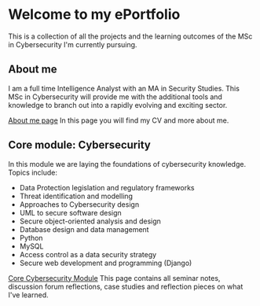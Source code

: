 # Welcome to my ePortfolio 

This is a collection of all the projects and the learning outcomes of the MSc in Cybersecurity I'm currently pursuing. 



## About me
I am a full time Intelligence Analyst with an MA in Security Studies. 
This MSc in Cybersecurity will provide me with the additional tools and knowledge to branch out into a rapidly evolving and exciting sector.

[About me page]( https://laurarivella.github.io/lauraR-/about-me/)
In this page you will find my CV and more about me.


## Core module: Cybersecurity

In this module we are laying the foundations of cybersecurity knowledge. 
Topics include:
* Data Protection legislation and regulatory frameworks
* Threat identification and modelling
* Approaches to Cybersecurity design
* UML to secure software design
* Secure object-oriented analysis and design
* Database design and data management
* Python
* MySQL
* Access control as a data security strategy
* Secure web development and programming (Django)

[Core Cybersecurity Module](https://laurarivella.github.io/lauraR-/core-module/)
This page contains all seminar notes, discussion forum reflections, case studies and reflection pieces on what I've learned. 
